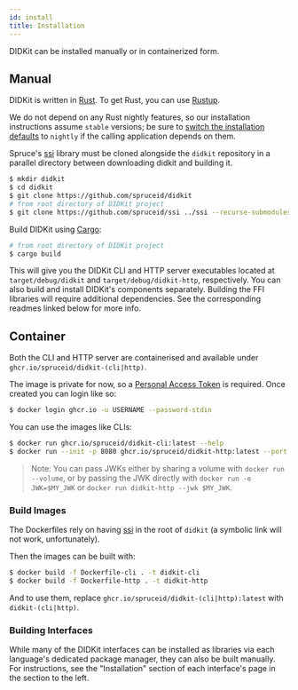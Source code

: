```yaml
---
id: install
title: Installation
---
```


[Rust]: https://www.rust-lang.org/
[rustup]: https://rustup.rs/
[Cargo]: https://doc.rust-lang.org/cargo/
[ssi]: https://github.com/spruceid/ssi
[installing-rust]: https://doc.rust-lang.org/nightly/edition-guide/rust-2018/rustup-for-managing-rust-versions.html



DIDKit can be installed manually or in containerized form.

## Manual

DIDKit is written in [Rust][]. To get Rust, you can use [Rustup][].

We do not depend on any Rust nightly features, so our installation instructions assume `stable` versions; be sure to [switch the installation defaults][installing-rust] to `nightly` if the calling application depends on them.

Spruce's [ssi][] library must be cloned alongside the `didkit` repository in a parallel directory between downloading didkit and building it.

```sh
$ mkdir didkit
$ cd didkit
$ git clone https://github.com/spruceid/didkit
# from root directory of DIDKit project
$ git clone https://github.com/spruceid/ssi ../ssi --recurse-submodules
```

Build DIDKit using [Cargo][]:

```sh
# from root directory of DIDKit project
$ cargo build
```

This will give you the DIDKit CLI and HTTP server executables located at
`target/debug/didkit` and `target/debug/didkit-http`, respectively. You can also build and install DIDKit's components separately. Building the FFI libraries will require additional dependencies. See the corresponding readmes linked below for more info.

## Container

Both the CLI and HTTP server are containerised and available under
`ghcr.io/spruceid/didkit-(cli|http)`.

The image is private for now, so a [Personal Access Token](https://docs.github.com/en/free-pro-team@latest/github/authenticating-to-github/creating-a-personal-access-token)
is required. Once created you can login like so:
```bash
$ docker login ghcr.io -u USERNAME --password-stdin
```

You can use the images like CLIs:
```bash
$ docker run ghcr.io/spruceid/didkit-cli:latest --help
$ docker run --init -p 8080 ghcr.io/spruceid/didkit-http:latest --port 8080
```

> Note: You can pass JWKs either by sharing a volume with `docker run --volume`, or by passing the JWK directly with `docker run -e JWK=$MY_JWK` or `docker run didkit-http --jwk $MY_JWK`.

### Build Images

The Dockerfiles rely on having [ssi][] in the root of `didkit` (a symbolic link will not work, unfortunately).

Then the images can be built with:
```bash
$ docker build -f Dockerfile-cli . -t didkit-cli
$ docker build -f Dockerfile-http . -t didkit-http
```

And to use them, replace `ghcr.io/spruceid/didkit-(cli|http):latest` with `didkit-(cli|http)`.

### Building Interfaces

While many of the DIDKit interfaces can be installed as libraries via each
language's dedicated package manager, they can also be built manually.  For
instructions, see the "Installation" section of each interface's page in the
section to the left.